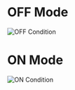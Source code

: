 # OFF Mode
![OFF Condition](https://user-images.githubusercontent.com/101619680/164060481-87914312-d6fd-4e2a-aa54-e712f472d686.png)

# ON Mode
![ON Condition](https://user-images.githubusercontent.com/101619680/164060590-0554da1e-01ba-4207-98c6-1f507f469939.png)



